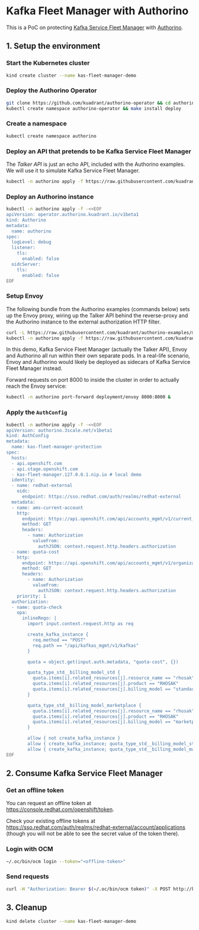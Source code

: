 # Kafka Fleet Manager with Authorino

This is a PoC on protecting [Kafka Service Fleet Manager](https://api.openshift.com/?urls.primaryName=kafka%20service%20fleet%20manager%20service) with [Authorino](https://github.com/kuadrant/authorino).

## 1. Setup the environment

### Start the Kubernetes cluster
```sh
kind create cluster --name kas-fleet-manager-demo
```

### Deploy the Authorino Operator
```sh
git clone https://github.com/kuadrant/authorino-operator && cd authorino-operator
kubectl create namespace authorino-operator && make install deploy
```

### Create a namespace
```sh
kubectl create namespace authorino
```

### Deploy an API that pretends to be Kafka Service Fleet Manager
The _Talker API_ is just an echo API, included with the Authorino examples. We will use it to simulate Kafka Service Fleet Manager.

```sh
kubectl -n authorino apply -f https://raw.githubusercontent.com/kuadrant/authorino-examples/main/talker-api/talker-api-deploy.yaml
```

### Deploy an Authorino instance
```sh
kubectl -n authorino apply -f -<<EOF
apiVersion: operator.authorino.kuadrant.io/v1beta1
kind: Authorino
metadata:
  name: authorino
spec:
  logLevel: debug
  listener:
    tls:
      enabled: false
  oidcServer:
    tls:
      enabled: false
EOF
```

### Setup Envoy
The following bundle from the Authorino examples (commands below) sets up the Envoy proxy, wiring up the Talker API behind the reverse-proxy and the Authorino instance to the external authorization HTTP filter.

```sh
curl -L https://raw.githubusercontent.com/kuadrant/authorino-examples/main/envoy/overlays/notls/configmap.yaml | sed -E 's/ timeout: 1s/ timeout: 3s/g' | kubectl -n myapp apply -f -
kubectl -n authorino apply -f https://raw.githubusercontent.com/kuadrant/authorino-examples/main/envoy/base/envoy.yaml
```

In this demo, Kafka Service Fleet Manager (actually the Talker API), Envoy and Authorino all run within their own separate pods. In a real-life scenario, Envoy and Authorino would likely be deployed as sidecars of Kafka Service Fleet Manager instead.

Forward requests on port 8000 to inside the cluster in order to actually reach the Envoy service:

```sh
kubectl -n authorino port-forward deployment/envoy 8000:8000 &
```

### Apply the `AuthConfig`
```sh
kubectl -n authorino apply -f -<<EOF
apiVersion: authorino.3scale.net/v1beta1
kind: AuthConfig
metadata:
  name: kas-fleet-manager-protection
spec:
  hosts:
  - api.openshift.com
  - api.stage.openshift.com
  - kas-fleet-manager.127.0.0.1.nip.io # local demo
  identity:
  - name: redhat-external
    oidc:
      endpoint: https://sso.redhat.com/auth/realms/redhat-external
  metadata:
  - name: ams-current-account
    http:
      endpoint: https://api.openshift.com/api/accounts_mgmt/v1/current_account
      method: GET
      headers:
        - name: Authorization
          valueFrom:
            authJSON: context.request.http.headers.authorization
  - name: quota-cost
    http:
      endpoint: https://api.openshift.com/api/accounts_mgmt/v1/organizations/{auth.metadata.ams-current-account.organization.id}/quota_cost?fetchRelatedResources=true&search=allowed%20%3E%200
      method: GET
      headers:
        - name: Authorization
          valueFrom:
            authJSON: context.request.http.headers.authorization
    priority: 1
  authorization:
  - name: quota-check
    opa:
      inlineRego: |
        import input.context.request.http as req

        create_kafka_instance {
          req.method == "POST"
          req.path == "/api/kafkas_mgmt/v1/kafkas"
        }

        quota = object.get(input.auth.metadata, "quota-cost", {})

        quota_type_std__billing_model_std {
          quota.items[i].related_resources[j].resource_name == "rhosak"
          quota.items[i].related_resources[j].product == "RHOSAK"
          quota.items[i].related_resources[j].billing_model == "standard"
        }

        quota_type_std__billing_model_marketplace {
          quota.items[i].related_resources[j].resource_name == "rhosak"
          quota.items[i].related_resources[j].product == "RHOSAK"
          quota.items[i].related_resources[j].billing_model == "marketplace"
        }

        allow { not create_kafka_instance }
        allow { create_kafka_instance; quota_type_std__billing_model_std }
        allow { create_kafka_instance; quota_type_std__billing_model_marketplace }
EOF
```

## 2. Consume Kafka Service Fleet Manager

### Get an offline token
You can request an offline token at https://console.redhat.com/openshift/token.

Check your existing offline tokens at https://sso.redhat.com/auth/realms/redhat-external/account/applications (though you will not be able to see the secret value of the token there).

### Login with OCM
```sh
~/.oc/bin/ocm login --token="<offline-token>"
```

### Send requests
```sh
curl -H "Authorization: Bearer $(~/.oc/bin/ocm token)" -X POST http://kas-fleet-manager.127.0.0.1.nip.io:8000/api/kafkas_mgmt/v1/kafkas
```

## 3. Cleanup
```sh
kind delete cluster --name kas-fleet-manager-demo
```
